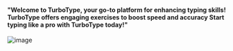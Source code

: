 #### "Welcome to TurboType, your go-to platform for enhancing typing skills! TurboType offers engaging exercises to boost speed and accuracy Start typing like a pro with TurboType today!"
![image](https://github.com/ravindran-exe/TurboType/assets/139221594/5c7734dd-4476-499f-b61b-78840a395a1d)

